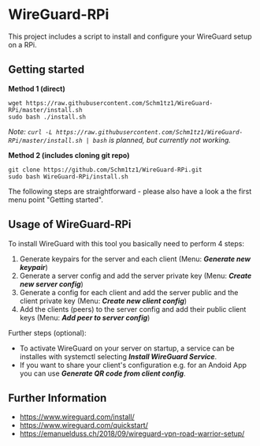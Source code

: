 # WireGuard-RPi
This project includes a script to install and configure your WireGuard setup on a RPi.
## Getting started
**Method 1 (direct)**
```Shell
wget https://raw.githubusercontent.com/Schm1tz1/WireGuard-RPi/master/install.sh
sudo bash ./install.sh
```
*Note: ```curl -L https://raw.githubusercontent.com/Schm1tz1/WireGuard-RPi/master/install.sh | bash``` is planned, but currently not working.*

**Method 2 (includes cloning git repo)**
```Shell
git clone https://github.com/Schm1tz1/WireGuard-RPi.git
sudo bash WireGuard-RPi/install.sh
```
The following steps are straightforward - please also have a look a the first menu point "Getting started".

## Usage of WireGuard-RPi
To install WireGuard with this tool you basically need to perform 4 steps:
  1. Generate keypairs for the server and each client (Menu: ***Generate new keypair***)
  2. Generate a server config and add the server private key (Menu: ***Create new server config***)
  3. Generate a config for each client and add the server public and the client private key (Menu: ***Create new client config***)
  4. Add the clients (peers) to the server config and add their public client keys (Menu: ***Add peer to server config***)

Further steps (optional):
  - To activate WireGuard on your server on startup, a service can be installes with systemctl selecting ***Install WireGuard Service***.
  - If you want to share your client's configuration e.g. for an Andoid App you can use ***Generate QR code from client config***.
 
 ## Further Information
 - https://www.wireguard.com/install/
 - https://www.wireguard.com/quickstart/
 - https://emanuelduss.ch/2018/09/wireguard-vpn-road-warrior-setup/

